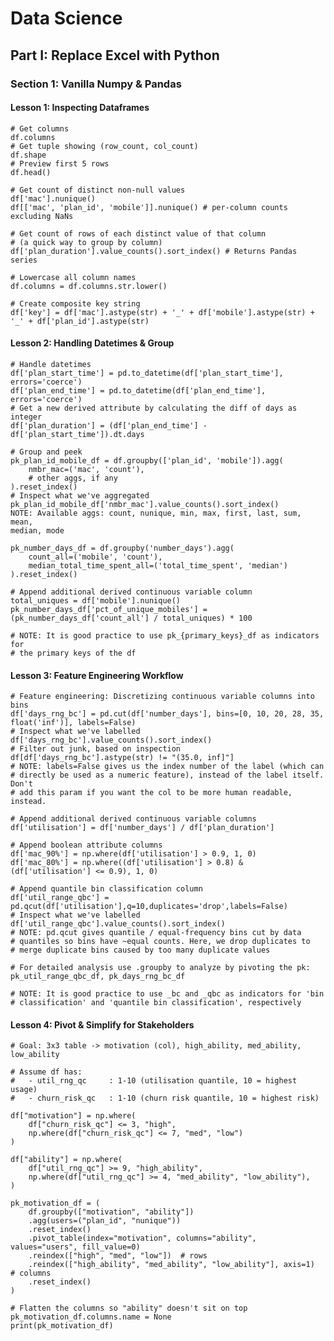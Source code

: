 # Data Science

## Part I: Replace Excel with Python

### Section 1: Vanilla Numpy & Pandas

#### Lesson 1: Inspecting Dataframes

	# Get columns
	df.columns
	# Get tuple showing (row_count, col_count)
	df.shape
	# Preview first 5 rows
	df.head()

	# Get count of distinct non-null values
	df['mac'].nunique()
	df[['mac', 'plan_id', 'mobile']].nunique() # per-column counts excluding NaNs

    # Get count of rows of each distinct value of that column
    # (a quick way to group by column)
	df['plan_duration'].value_counts().sort_index() # Returns Pandas series 

	# Lowercase all column names
	df.columns = df.columns.str.lower()

	# Create composite key string
	df['key'] = df['mac'].astype(str) + '_' + df['mobile'].astype(str) + '_' + df['plan_id'].astype(str)

#### Lesson 2: Handling Datetimes & Group 

    # Handle datetimes
    df['plan_start_time'] = pd.to_datetime(df['plan_start_time'], errors='coerce')
    df['plan_end_time'] = pd.to_datetime(df['plan_end_time'], errors='coerce')
    # Get a new derived attribute by calculating the diff of days as integer
    df['plan_duration'] = (df['plan_end_time'] - df['plan_start_time']).dt.days

    # Group and peek
    pk_plan_id_mobile_df = df.groupby(['plan_id', 'mobile']).agg(
        nmbr_mac=('mac', 'count'),
        # other aggs, if any
    ).reset_index()
    # Inspect what we've aggregated
    pk_plan_id_mobile_df['nmbr_mac'].value_counts().sort_index()
    NOTE: Available aggs: count, nunique, min, max, first, last, sum, mean,
    median, mode

    pk_number_days_df = df.groupby('number_days').agg(
        count_all=('mobile', 'count'),
        median_total_time_spent_all=('total_time_spent', 'median')
    ).reset_index()

    # Append additional derived continuous variable column
    total_uniques = df['mobile'].nunique()
    pk_number_days_df['pct_of_unique_mobiles'] = (pk_number_days_df['count_all'] / total_uniques) * 100

    # NOTE: It is good practice to use pk_{primary_keys}_df as indicators for 
    # the primary keys of the df

#### Lesson 3: Feature Engineering Workflow

    # Feature engineering: Discretizing continuous variable columns into bins
	df['days_rng_bc'] = pd.cut(df['number_days'], bins=[0, 10, 20, 28, 35, float('inf')], labels=False) 
    # Inspect what we've labelled
	df['days_rng_bc'].value_counts().sort_index()
    # Filter out junk, based on inspection
    df[df['days_rng_bc'].astype(str) != "(35.0, inf]"]
    # NOTE: labels=False gives us the index number of the label (which can
    # directly be used as a numeric feature), instead of the label itself. Don't
    # add this param if you want the col to be more human readable, instead.

    # Append additional derived continuous variable columns
	df['utilisation'] = df['number_days'] / df['plan_duration']

    # Append boolean attribute columns
	df['mac_90%'] = np.where(df['utilisation'] > 0.9, 1, 0)
	df['mac_80%'] = np.where((df['utilisation'] > 0.8) & (df['utilisation'] <= 0.9), 1, 0)

    # Append quantile bin classification column
    df['util_range_qbc'] = pd.qcut(df['utilisation'],q=10,duplicates='drop',labels=False)
    # Inspect what we've labelled
	df['util_range_qbc'].value_counts().sort_index()
    # NOTE: pd.qcut gives quantile / equal-frequency bins cut by data 
    # quantiles so bins have ~equal counts. Here, we drop duplicates to
    # merge duplicate bins caused by too many duplicate values  

    # For detailed analysis use .groupby to analyze by pivoting the pk: pk_util_range_qbc_df, pk_days_rng_bc_df

    # NOTE: It is good practice to use _bc and _qbc as indicators for 'bin
    # classification' and 'quantile bin classification', respectively

#### Lesson 4: Pivot & Simplify for Stakeholders

    # Goal: 3x3 table -> motivation (col), high_ability, med_ability, low_ability

    # Assume df has:
    #   - util_rng_qc     : 1-10 (utilisation quantile, 10 = highest usage)
    #   - churn_risk_qc   : 1-10 (churn risk quantile, 10 = highest risk)

    df["motivation"] = np.where(
        df["churn_risk_qc"] <= 3, "high", 
        np.where(df["churn_risk_qc"] <= 7, "med", "low")
    )

    df["ability"] = np.where( 
        df["util_rng_qc"] >= 9, "high_ability",
        np.where(df["util_rng_qc"] >= 4, "med_ability", "low_ability"),
    )

    pk_motivation_df = (
        df.groupby(["motivation", "ability"])
        .agg(users=("plan_id", "nunique"))
        .reset_index()
        .pivot_table(index="motivation", columns="ability", values="users", fill_value=0)
        .reindex(["high", "med", "low"])  # rows
        .reindex(["high_ability", "med_ability", "low_ability"], axis=1)  # columns
        .reset_index()
    )

    # Flatten the columns so "ability" doesn't sit on top
    pk_motivation_df.columns.name = None  
    print(pk_motivation_df)
